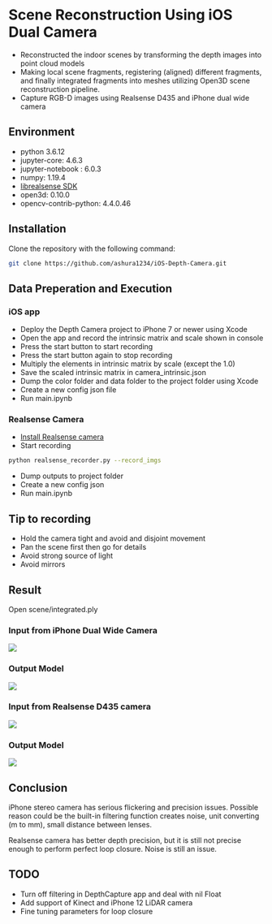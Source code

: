 
# Scene Reconstruction Using iOS Dual Camera
- Reconstructed the indoor scenes by transforming the depth images into point cloud models
- Making local scene fragments, registering (aligned) different fragments, and finally integrated fragments into meshes utilizing Open3D scene reconstruction pipeline.
- Capture RGB-D images using Realsense D435 and iPhone dual wide camera

## Environment
- python 3.6.12
- jupyter-core: 4.6.3
- jupyter-notebook : 6.0.3
- numpy: 1.19.4
- [librealsense SDK](https://github.com/IntelRealSense/librealsense)
- open3d: 0.10.0
- opencv-contrib-python: 4.4.0.46

## Installation

Clone the repository with the following command:

```bash
git clone https://github.com/ashura1234/iOS-Depth-Camera.git
```
## Data Preperation and Execution
### iOS app
- Deploy the Depth Camera project to iPhone 7 or newer using Xcode
- Open the app and record the intrinsic matrix and scale shown in console
- Press the start button to start recording
- Press the start button again to stop recording
- Multiply the elements in intrinsic matrix by scale (except the 1.0)
- Save the scaled intrinsic matrix in camera_intrinsic.json
- Dump the color folder and data folder to the project folder using Xcode
- Create a new config json file
- Run main.ipynb
### Realsense Camera
- [Install Realsense camera](https://www.intelrealsense.com/get-started-depth-camera/)
- Start recording
```bash
python realsense_recorder.py --record_imgs
```
- Dump outputs to project folder
- Create a new config json
- Run main.ipynb
## Tip to recording
- Hold the camera tight and avoid and disjoint movement
- Pan the scene first then go for details
- Avoid strong source of light
- Avoid mirrors

## Result
Open scene/integrated.ply

### Input from iPhone Dual Wide Camera
![](https://github.com/ashura1234/iOS-Depth-Camera/blob/main/README_resources/iOSLivingRoom.gif?raw=true)

### Output Model

![](https://github.com/ashura1234/iOS-Depth-Camera/blob/main/README_resources/iOSLivingRoomModel.gif?raw=true)

### Input from Realsense D435 camera
![](https://github.com/ashura1234/iOS-Depth-Camera/blob/main/README_resources/RealsenseLivingRoom.gif?raw=true)

### Output Model

![](https://github.com/ashura1234/iOS-Depth-Camera/blob/main/README_resources/LivingRoomModel.gif?raw=true)

## Conclusion
iPhone stereo camera has serious flickering and precision issues. Possible reason could be the built-in filtering function creates noise, unit converting (m to mm), small distance between lenses.

Realsense camera has better depth precision, but it is still not precise enough to perform perfect loop closure. Noise is still an issue.

## TODO
- Turn off filtering in DepthCapture app and deal with nil Float
- Add support of Kinect and iPhone 12 LiDAR camera
- Fine tuning parameters for loop closure
<!--stackedit_data:
eyJoaXN0b3J5IjpbLTE1MzkzMTgwMTBdfQ==
-->
